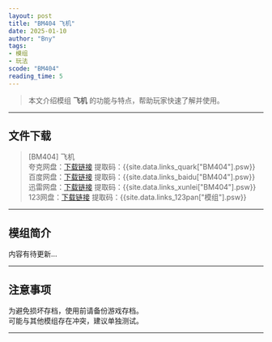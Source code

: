 ```yaml
---
layout: post
title: "BM404 飞机"
date: 2025-01-10
author: "Bny"
tags: 
- 模组
- 玩法
scode: "BM404"
reading_time: 5
---
```


> 本文介绍模组 **飞机** 的功能与特点，帮助玩家快速了解并使用。

---

## 文件下载

> [BM404] 飞机  
夸克网盘：[下载链接]({{site.data.links_quark["BM404"].url}}) 提取码：{{site.data.links_quark["BM404"].psw}}  
百度网盘：[下载链接]({{site.data.links_baidu["BM404"].url}}) 提取码：{{site.data.links_baidu["BM404"].psw}}  
迅雷网盘：[下载链接]({{site.data.links_xunlei["BM404"].url}}) 提取码：{{site.data.links_xunlei["BM404"].psw}}  
123网盘：[下载链接]({{site.data.links_123pan["模组"].url}}) 提取码：{{site.data.links_123pan["模组"].psw}}  

---

## 模组简介

>  
内容有待更新...  

---

## 注意事项

>  
为避免损坏存档，使用前请备份游戏存档。  
可能与其他模组存在冲突，建议单独测试。  

---

